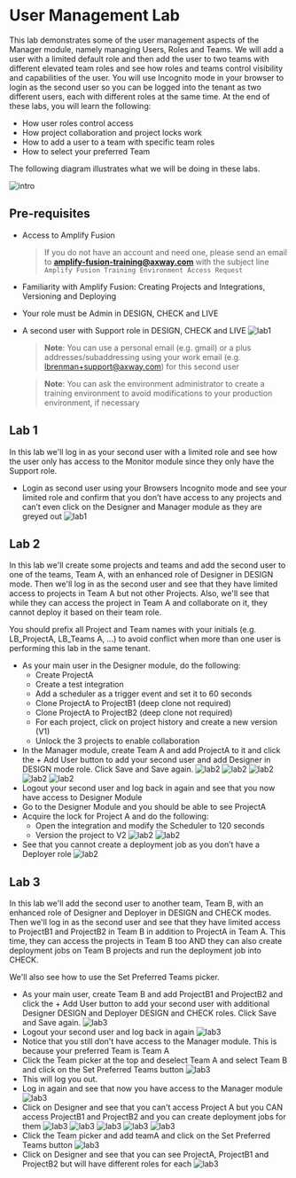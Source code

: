 # User Management Lab

This lab demonstrates some of the user management aspects of the Manager module, namely managing Users, Roles and Teams. We will add a user with a limited default role and then add the user to two teams with different elevated team roles and see how roles and teams control visibility and capabilities of the user. You will use Incognito mode in your browser to login as the second user so you can be logged into the tenant as two different users, each with different roles at the same time. At the end of these labs, you will learn the following:

* How user roles control access
* How project collaboration and project locks work
* How to add a user to a team with specific team roles
* How to select your preferred Team

The following diagram illustrates what we will be doing in these labs.

![intro](images/intro-diagram.png)

## Pre-requisites

 * Access to Amplify Fusion
    > If you do not have an account and need one, please send an email to **[amplify-fusion-training@axway.com](mailto:amplify-fusion-training@axway.com?subject=Amplify%20Fusion%20-%20Training%20Environment%20Access%20Request&body=Hi%2C%0D%0A%0D%0ACould%20you%20provide%20me%20with%20access%20to%20an%20environment%20where%20I%20can%20practice%20the%20Amplify%20Fusion%20e-Learning%20labs%20%3F%0D%0A%0D%0ABest%20Regards.%0D%0A)** with the subject line `Amplify Fusion Training Environment Access Request`
* Familiarity with Amplify Fusion: Creating Projects and Integrations, Versioning and Deploying
* Your role must be Admin in DESIGN, CHECK and LIVE
* A second user with Support role in DESIGN, CHECK and LIVE
  ![lab1](images/lab1-newuser-2.png)
  > **Note**: You can use a personal email (e.g. gmail) or a plus addresses/subaddressing using your work email (e.g. lbrenman+support@axway.com) for this second user
  
  > **Note**: You can ask the environment administrator to create a training environment to avoid modifications to your production environment, if necessary

## Lab 1

In this lab we'll log in as your second user with a limited role and see how the user only has access to the Monitor module since they only have the Support role.

* Login as second user using your Browsers Incognito mode and see your limited role and confirm that you don’t have access to any projects and can’t even click on the Designer and Manager module as they are greyed out
  ![lab1](images/lab1-newuser-8.png)

## Lab 2

In this lab we'll create some projects and teams and add the second user to one of the teams, Team A, with an enhanced role of Designer in DESIGN mode. Then we'll log in as the second user and see that they have limited access to projects in Team A but not other Projects. Also, we'll see that while they can access the project in Team A and collaborate on it, they cannot deploy it based on their team role.

You should prefix all Project and Team names with your initials (e.g. LB_ProjectA, LB_Teams A, ...) to avoid conflict when more than one user is performing this lab in the same tenant.

* As your main user in the Designer module, do the following:
  * Create ProjectA
  * Create a test integration
  * Add a scheduler as a trigger event and set it to 60 seconds
  * Clone ProjectA to ProjectB1 (deep clone not required)
  * Clone ProjectA to ProjectB2 (deep clone not required)
  * For each project, click on project history and create a new version (V1)
  * Unlock the 3 projects to enable collaboration
* In the Manager module, create Team A and add ProjectA to it and click the + Add User button to add your second user and add Designer in DESIGN mode role. Click Save and Save again.
![lab2](images/lab2-newteam-1.png)
![lab2](images/lab2-newteam-2.png)
![lab2](images/lab2-newteam-3.png)
![lab2](images/lab2-newteam-4.png)
![lab2](images/lab2-newteam-5.png)
* Logout your second user and log back in again and see that you now have access to Designer Module
* Go to the Designer Module and you should be able to see ProjectA
* Acquire the lock for Project A and do the following:
  * Open the integration and modify the Scheduler to 120 seconds
  * Version the project to V2
![lab2](images/lab2-seconduser-1.png)
![lab2](images/lab2-seconduser-2.png)
* See that you cannot create a deployment job as you don’t have a Deployer role
![lab2](images/lab2-seconduser-3.png)

## Lab 3

In this lab we'll add the second user to another team, Team B, with an enhanced role of Designer and Deployer in DESIGN and CHECK modes. Then we'll log in as the second user and see that they have limited access to ProjectB1 and ProjectB2 in Team B in addition to ProjectA in Team A. This time, they can access the projects in Team B too AND they can also create deployment jobs on Team B projects and run the deployment job into CHECK.

We'll also see how to use the Set Preferred Teams picker.

* As your main user, create Team B and add ProjectB1 and ProjectB2 and click the + Add User button to add your second user with additional Designer DESIGN and Deployer DESIGN and CHECK roles. Click Save and Save again.
![lab3](images/lab3-teambuser-1.png)
* Logout your second user and log back in again
![lab3](images/lab3-seconduserlogin-1.png)
* Notice that you still don't have access to the Manager module. This is because your preferred Team is Team A
* Click the Team picker at the top and deselect Team A and select Team B and click on the Set Preferred Teams button
![lab3](images/lab3-seconduserlogin-2.png)
* This will log you out.
* Log in again and see that now you have access to the Manager module
![lab3](images/lab3-seconduserlogin-3.png)
* Click on Designer and see that you can't access Project A but you CAN access ProjectB1 and ProjectB2 and you can create deployment jobs for them
![lab3](images/lab3-seconduserlogin-4.png)
![lab3](images/lab3-seconduserlogin-5.png)
![lab3](images/lab3-seconduserlogin-6.png)
![lab3](images/lab3-seconduserlogin-7.png)
![lab3](images/lab3-seconduserlogin-8.png)
* Click the Team picker and add teamA and click on the Set Preferred Teams button
![lab3](images/lab3-seconduserlogin-9.png)
* Click on Designer and see that you can see ProjectA, ProjectB1 and ProjectB2 but will have different roles for each
![lab3](images/lab3-seconduserlogin-10.png)